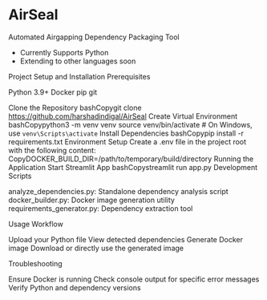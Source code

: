 # AirSeal
Automated Airgapping Dependency Packaging Tool

- Currently Supports Python
- Extending to other languages soon


Project Setup and Installation
Prerequisites

Python 3.9+
Docker
pip
git

Clone the Repository
bashCopygit clone https://github.com/harshadindigal/AirSeal
Create Virtual Environment
bashCopypython3 -m venv venv
source venv/bin/activate  # On Windows, use `venv\Scripts\activate`
Install Dependencies
bashCopypip install -r requirements.txt
Environment Setup
Create a .env file in the project root with the following content:
CopyDOCKER_BUILD_DIR=/path/to/temporary/build/directory
Running the Application
Start Streamlit App
bashCopystreamlit run app.py
Development Scripts

analyze_dependencies.py: Standalone dependency analysis script
docker_builder.py: Docker image generation utility
requirements_generator.py: Dependency extraction tool

Usage Workflow

Upload your Python file
View detected dependencies
Generate Docker image
Download or directly use the generated image

Troubleshooting

Ensure Docker is running
Check console output for specific error messages
Verify Python and dependency versions

